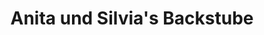 ---
title: "Anita und Silvia's Backstube"
url: /oberndorf-in-tirol/anita-und-silvias-backstube/
shop: Konditorei
---
